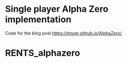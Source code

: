 # Single player Alpha Zero implementation

Code for the blog post https://tmoer.github.io/AlphaZero/
# RENTS_alphazero
